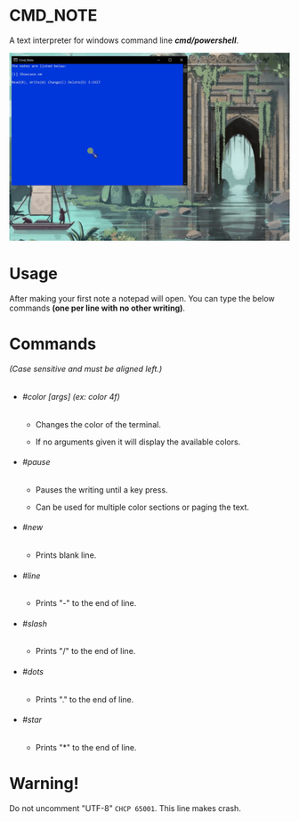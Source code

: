 # CMD_NOTE

A text interpreter for windows command line ***cmd/powershell***.



![](Showcase.gif)

# Usage

After making your first note a notepad will open. You can type the below commands **(one per line with no other writing)**.

# Commands

###### (Case sensitive and must be aligned left.)

- ###### *#color [args] (ex: color 4f)*
  
  - Changes the color of the terminal.
  
  - If no arguments given it will display the available colors.

- ###### *#pause*
  
  - Pauses the writing until a key press.
  
  - Can be used for multiple color sections or paging the text.

- ###### *#new*
  
  - Prints blank line. 

- ###### *#line*
  
  - Prints "-" to the end of line.

- ###### *#slash*
  
  - Prints "/" to the end of line.

- ###### *#dots*
  
  - Prints "." to the end of line.

- ###### *#star*
  
  - Prints "*" to the end of line.

# Warning!

Do not uncomment "UTF-8" `CHCP 65001`.  This line makes crash.
